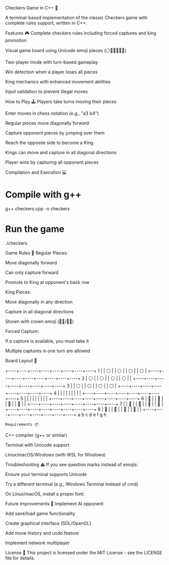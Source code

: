 Checkers Game in C++ 🏁

A terminal-based implementation of the classic Checkers game with complete rules support, written in C++.

Features 🎮
Complete checkers rules including forced captures and king promotion

Visual game board using Unicode emoji pieces (⚪🔴🫅🏻🫅🏿)

Two-player mode with turn-based gameplay

Win detection when a player loses all pieces

King mechanics with enhanced movement abilities

Input validation to prevent illegal moves

How to Play 🕹️
Players take turns moving their pieces

Enter moves in chess notation (e.g., "a3 b4")

Regular pieces move diagonally forward

Capture opponent pieces by jumping over them

Reach the opposite side to become a King

Kings can move and capture in all diagonal directions

Player wins by capturing all opponent pieces

Compilation and Execution 💻

# Compile with g++
g++ checkers.cpp -o checkers

# Run the game
./checkers

Game Rules 📜
Regular Pieces:

Move diagonally forward

Can only capture forward

Promote to King at opponent's back row

King Pieces:

Move diagonally in any direction

Capture in all diagonal directions

Shown with crown emoji (🫅🏻/🫅🏿)

Forced Capture:

If a capture is available, you must take it

Multiple captures in one turn are allowed

Board Layout 🎨

  +----+----+----+----+----+----+----+----+
1 |    | ⚪ |    | ⚪ |    | ⚪ |    | ⚪ |
  +----+----+----+----+----+----+----+----+
2 | ⚪ |    | ⚪ |    | ⚪ |    | ⚪ |    |
  +----+----+----+----+----+----+----+----+
3 |    | ⚪ |    | ⚪ |    | ⚪ |    | ⚪ |
  +----+----+----+----+----+----+----+----+
4 |    |    |    |    |    |    |    |    |
  +----+----+----+----+----+----+----+----+
5 |    |    |    |    |    |    |    |    |
  +----+----+----+----+----+----+----+----+
6 | 🔴 |    | 🔴 |    | 🔴 |    | 🔴 |    |
  +----+----+----+----+----+----+----+----+
7 |    | 🔴 |    | 🔴 |    | 🔴 |    | 🔴 |
  +----+----+----+----+----+----+----+----+
8 | 🔴 |    | 🔴 |    | 🔴 |    | 🔴 |    |
  +----+----+----+----+----+----+----+----+
    a    b    c    d    e    f    g    h

    Requirements 📦
C++ compiler (g++ or similar)

Terminal with Unicode support

Linux/macOS/Windows (with WSL for Windows)

Troubleshooting ⚠️
If you see question marks instead of emojis:

Ensure your terminal supports Unicode

Try a different terminal (e.g., Windows Terminal instead of cmd)

On Linux/macOS, install a proper font:

Future Improvements 🔮
Implement AI opponent

Add save/load game functionality

Create graphical interface (SDL/OpenGL)

Add move history and undo feature

Implement network multiplayer

License 📄
This project is licensed under the MIT License - see the LICENSE file for details.

